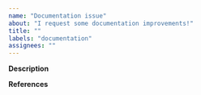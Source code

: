 ```yaml
---
name: "Documentation issue"
about: "I request some documentation improvements!"
title: ""
labels: "documentation"
assignees: ""
---
```


**Description**

<!-- Please describe the issue, as detailed as possible. -->

**References**

<!-- Please add references to show how the documentation should be enhanced,
if possible. This could be a source of truth, an example of formats, etc. -->
